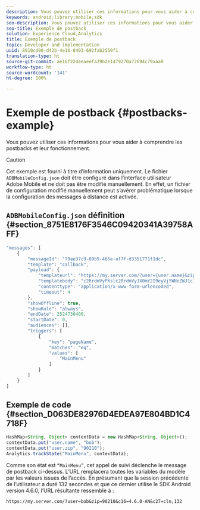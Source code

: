 ```yaml
---
description: Vous pouvez utiliser ces informations pour vous aider à comprendre les postbacks et leur fonctionnement.
keywords: android;library;mobile;sdk
seo-description: Vous pouvez utiliser ces informations pour vous aider à comprendre les postbacks et leur fonctionnement.
seo-title: Exemple de postback
solution: Experience Cloud,Analytics
title: Exemple de postback
topic: Developer and implementation
uuid: 8010cd00-d42b-4e16-8403-692fab2550f1
translation-type: ht
source-git-commit: ae16f224eeaeefa29b2e1479270a72694c79aaa0
workflow-type: ht
source-wordcount: '141'
ht-degree: 100%

---
```



# Exemple de postback {#postbacks-example}

Vous pouvez utiliser ces informations pour vous aider à comprendre les postbacks et leur fonctionnement.

>[!CAUTION]
>
>Cet exemple est fourni à titre d’information uniquement. Le fichier `ADBMobileConfig.json` doit être configuré dans l’interface utilisateur Adobe Mobile et ne doit pas être modifié manuellement. En effet, un fichier de configuration modifié manuellement peut s’avérer problématique lorsque la configuration des messages à distance est activée.

## `ADBMobileConfig.json` définition {#section_8751E8176F3546C09420341A39758AFF}

```js
"messages": [ 
    { 
        "messageId": "79ae37c9-89b9-465e-af7f-d3351771f1dc", 
        "template": "callback", 
        "payload": {  
            "templateurl": "https://my.server.com/?user={user.name}&zip={user.zip}&c16={%sdkver%}&c27=cln,{a.PrevSessionLength}", 
            "templatebody": "c2RrdmVyPXslc2RrdmVyJX0mY2I9eyVjYWNoZWJ1c3QlfSZjbGllbnRJZD17bi5jbGllbnQuaWR9JnRzPXsldGltZXN0YW1wVSV9JnRzej17JXRpbWVzdGFtcFolfQ==", 
            "contenttype": "application/x-www-form-urlencoded",  
            "timeout": 4 
        }, 
        "showOffline": true, 
        "showRule": "always", 
        "endDate": 2524730400, 
        "startDate": 0, 
        "audiences": [], 
        "triggers": [ 
            { 
                "key": "pageName", 
                "matches": "eq", 
                "values": [ 
                    "MainMenu" 
                ] 
            } 
        ] 
    } 
] 
```

## Exemple de code {#section_D063DE82976D4EDEA97E804BD1C4718F}

```js
HashMap<String, Object> contextData = new HashMap<String, Object>(); 
contextData.put("user.name", "bob"); 
contextData.put("user.zip", "90210"); 
Analytics.trackState("MainMenu", contextData);
```

Comme son état est `“MainMenu”`, cet appel de suivi déclenche le message de postback ci-dessus. L’URL remplacera toutes les variables du modèle par les valeurs issues de l’accès. En présumant que la session précédente de l’utilisateur a duré 132 secondes et que ce dernier utilise le SDK Android version 4.6.0, l’URL résultante ressemble à :

`https://my.server.com/?user=bob&zip=90210&c16=4.6.0-AN&c27=cln,132`
